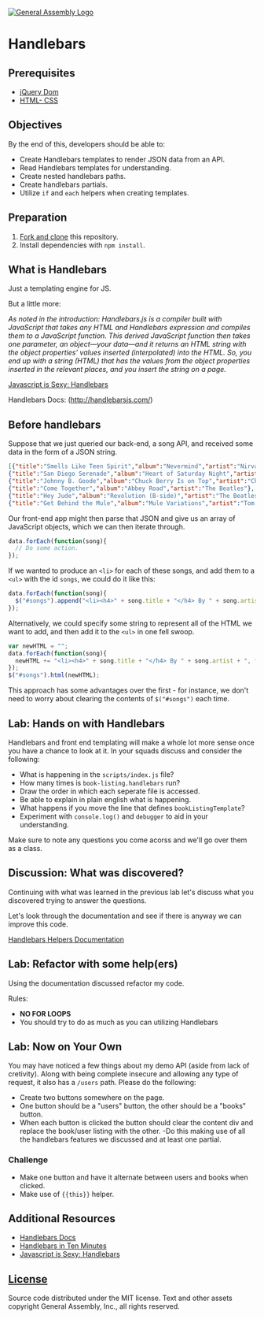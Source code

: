 [![General Assembly Logo](https://camo.githubusercontent.com/1a91b05b8f4d44b5bbfb83abac2b0996d8e26c92/687474703a2f2f692e696d6775722e636f6d2f6b6538555354712e706e67)](https://generalassemb.ly/education/web-development-immersive)

# Handlebars

## Prerequisites

-   [jQuery Dom](https://github.com/ga-wdi-boston/jquery-dom)
-   [HTML- CSS](https://github.com/ga-wdi-boston/html-css)

## Objectives

By the end of this, developers should be able to:

-   Create Handlebars templates to render JSON data from an API.
-   Read Handlebars templates for understanding.
-   Create nested handlebars paths.
-   Create handlebars partials.
-   Utilize `if` and `each` helpers when creating templates.

## Preparation

1.  [Fork and clone](https://github.com/ga-wdi-boston/meta/wiki/ForkAndClone)
    this repository.
1.  Install dependencies with `npm install`.

## What is Handlebars

Just a templating engine for JS.

But a little more:

*As noted in the introduction: Handlebars.js is a compiler built with JavaScript that takes any HTML and Handlebars expression and compiles them to a JavaScript function. This derived JavaScript function then takes one parameter, an object—your data—and it returns an HTML string with the object properties’ values inserted (interpolated) into the HTML. So, you end up with a string (HTML) that has the values from the object properties inserted in the relevant places, and you insert the string on a page.*

[Javascript is Sexy: Handlebars](http://handlebarsjs.com/)

Handlebars Docs: (http://handlebarsjs.com/)

## Before handlebars

Suppose that we just queried our back-end, a song API, and received some data
in the form of a JSON string.
```JSON
[{"title":"Smells Like Teen Spirit","album":"Nevermind","artist":"Nirvana"},
{"title":"San Diego Serenade","album":"Heart of Saturday Night","artist":"Tom Waits"},
{"title":"Johnny B. Goode","album":"Chuck Berry Is on Top","artist":"Chuck Berry"},
{"title":"Come Together","album":"Abbey Road","artist":"The Beatles"},
{"title":"Hey Jude","album":"Revolution (B-side)","artist":"The Beatles"},
{"title":"Get Behind the Mule","album":"Mule Variations","artist":"Tom Waits"}]
```

Our front-end app might then parse that JSON and give us an array of JavaScript
objects, which we can then iterate through.

```javascript
data.forEach(function(song){
  // Do some action.
});
```

If we wanted to produce an `<li>` for each of these songs, and add them to a
`<ul>` with the id `songs`, we could do it like this:

```javascript
data.forEach(function(song){
  $("#songs").append("<li><h4>" + song.title + "</h4> By " + song.artist + ", from the album '<em>" + song.album + "</em>'</li>");
});
```

Alternatively, we could specify some string to represent all of the HTML we
want to add, and then add it to the `<ul>` in one fell swoop.

```javascript
var newHTML = "";
data.forEach(function(song){
  newHTML += "<li><h4>" + song.title + "</h4> By " + song.artist + ", from the album '<em>" + song.album + "</em>'</li>";
});
$("#songs").html(newHTML);
```

This approach has some advantages over the first - for instance, we don't need
to worry about clearing the contents of `$("#songs")` each time.

## Lab: Hands on with Handlebars

Handlebars and front end templating will make a whole lot more sense once you
have a chance to look at it.  In your squads discuss and consider the
following:

- What is happening in the `scripts/index.js` file?
- How many times is `book-listing.handlebars` run?
- Draw the order in which each seperate file is accessed.
- Be able to explain in plain english what is happening.
- What happens if you move the line that defines `bookListingTemplate`?
- Experiment with `console.log()` and `debugger` to aid in your understanding.

Make sure to note any questions you come acorss and we'll go over them as a
class.

## Discussion: What was discovered?

Continuing with what was learned in the previous lab let's discuss what you
discovered trying to answer the questions.

Let's look through the documentation and see if there is anyway we can improve
this code.

[Handlebars Helpers Documentation](http://handlebarsjs.com/builtin_helpers.html)

## Lab: Refactor with some help(ers)

Using the documentation discussed refactor my code.

Rules:

- __NO FOR LOOPS__
- You should try to do as much as you can utilizing Handlebars

## Lab: Now on Your Own

You may have noticed a few things about my demo API (aside from lack of
cretivity). Along with being complete insecure and allowing any type of request,
it also has a `/users` path. Please do the following:

- Create two buttons somewhere on the page.
- One button should be a "users" button, the other should be a "books" button.
- When each button is clicked the button should clear the content div and
replace the book/user listing with the other.
-Do this making use of all the handlebars features we discussed and at least one
partial.

### Challenge
- Make one button and have it alternate between users and books when clicked.
- Make use of `{{this}}` helper.

## Additional Resources

-   [Handlebars Docs](http://handlebarsjs.com/)
-   [Handlebars in Ten Minutes](http://tutorialzine.com/2015/01/learn-handlebars-in-10-minutes/)
-   [Javascript is Sexy: Handlebars](http://handlebarsjs.com/)

## [License](LICENSE)

Source code distributed under the MIT license. Text and other assets copyright
General Assembly, Inc., all rights reserved.
